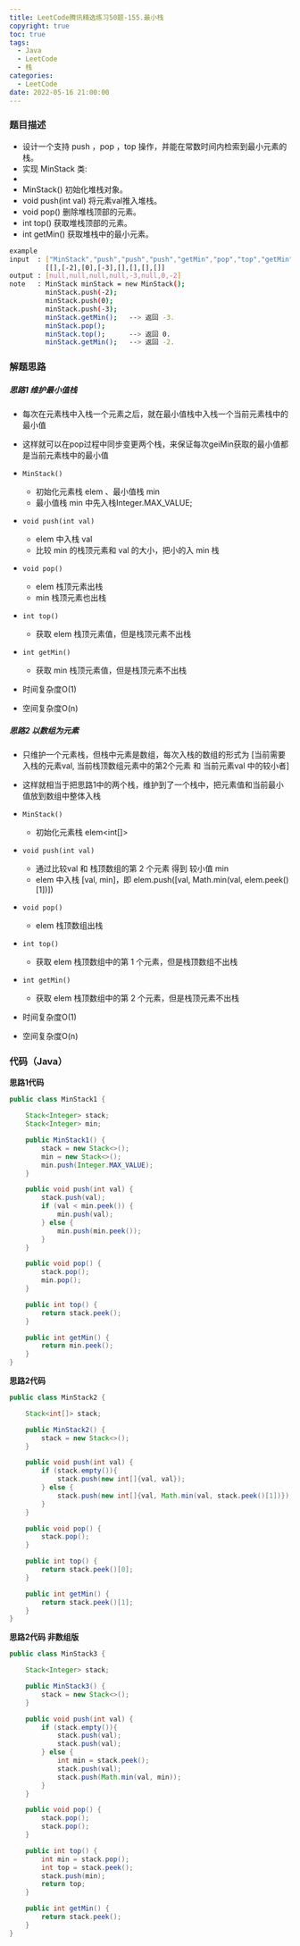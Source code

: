 ```yaml
---
title: LeetCode腾讯精选练习50题-155.最小栈
copyright: true
toc: true
tags:
  - Java
  - LeetCode
  - 栈
categories:
  - LeetCode
date: 2022-05-16 21:00:00
---
```



### 题目描述
 * 设计一个支持 push ，pop ，top 操作，并能在常数时间内检索到最小元素的栈。
 * 实现 MinStack 类:
 *
 * MinStack() 初始化堆栈对象。
 * void push(int val) 将元素val推入堆栈。
 * void pop() 删除堆栈顶部的元素。
 * int top() 获取堆栈顶部的元素。
 * int getMin() 获取堆栈中的最小元素。

```bash
example
input  : ["MinStack","push","push","push","getMin","pop","top","getMin"]
         [[],[-2],[0],[-3],[],[],[],[]]
output : [null,null,null,null,-3,null,0,-2]
note   : MinStack minStack = new MinStack();
         minStack.push(-2);
         minStack.push(0);
         minStack.push(-3);
         minStack.getMin();   --> 返回 -3.
         minStack.pop();
         minStack.top();      --> 返回 0.
         minStack.getMin();   --> 返回 -2.
```

<!--more-->

### 解题思路

##### 思路1 维护最小值栈

+ 每次在元素栈中入栈一个元素之后，就在最小值栈中入栈一个当前元素栈中的最小值
+ 这样就可以在pop过程中同步变更两个栈，来保证每次geiMin获取的最小值都是当前元素栈中的最小值

+ `MinStack()`
    - 初始化元素栈 elem<Integer> 、最小值栈 min<Integer>
    - 最小值栈 min 中先入栈Integer.MAX_VALUE;
+ `void push(int val)`
    - elem 中入栈 val
    - 比较 min 的栈顶元素和 val 的大小，把小的入 min 栈
+ `void pop()` 
    - elem 栈顶元素出栈
    - min 栈顶元素也出栈
+ `int top()`
    - 获取 elem 栈顶元素值，但是栈顶元素不出栈
+ `int getMin()`
    - 获取 min 栈顶元素值，但是栈顶元素不出栈

+ 时间复杂度O(1)
+ 空间复杂度O(n)
##### 思路2 以数组为元素
+ 只维护一个元素栈，但栈中元素是数组，每次入栈的数组的形式为 [当前需要入栈的元素val, 当前栈顶数组元素中的第2个元素 和 当前元素val 中的较小者]
+ 这样就相当于把思路1中的两个栈，维护到了一个栈中，把元素值和当前最小值放到数组中整体入栈

+ `MinStack()`
    - 初始化元素栈 elem<int[]>
+ `void push(int val)`
    - 通过比较val 和 栈顶数组的第 2 个元素 得到 较小值 min
    - elem 中入栈 [val, min]，即 elem.push([val, Math.min(val, elem.peek()[1])])
+ `void pop()` 
    - elem 栈顶数组出栈
+ `int top()`
    - 获取 elem 栈顶数组中的第 1 个元素，但是栈顶数组不出栈
+ `int getMin()`
    - 获取 elem 栈顶数组中的第 2 个元素，但是栈顶元素不出栈

+ 时间复杂度O(1)
+ 空间复杂度O(n)
### 代码（Java）
**思路1代码**
```java
public class MinStack1 {

    Stack<Integer> stack;
    Stack<Integer> min;

    public MinStack1() {
        stack = new Stack<>();
        min = new Stack<>();
        min.push(Integer.MAX_VALUE);
    }

    public void push(int val) {
        stack.push(val);
        if (val < min.peek()) {
            min.push(val);
        } else {
            min.push(min.peek());
        }
    }

    public void pop() {
        stack.pop();
        min.pop();
    }

    public int top() {
        return stack.peek();
    }

    public int getMin() {
        return min.peek();
    }
}

```
**思路2代码**
```java
public class MinStack2 {

    Stack<int[]> stack;

    public MinStack2() {
        stack = new Stack<>();
    }

    public void push(int val) {
        if (stack.empty()){
            stack.push(new int[]{val, val});
        } else {
            stack.push(new int[]{val, Math.min(val, stack.peek()[1])});
        }
    }

    public void pop() {
        stack.pop();
    }

    public int top() {
        return stack.peek()[0];
    }

    public int getMin() {
        return stack.peek()[1];
    }
}

```
**思路2代码 非数组版**
```java
public class MinStack3 {

    Stack<Integer> stack;

    public MinStack3() {
        stack = new Stack<>();
    }

    public void push(int val) {
        if (stack.empty()){
            stack.push(val);
            stack.push(val);
        } else {
            int min = stack.peek();
            stack.push(val);
            stack.push(Math.min(val, min));
        }
    }

    public void pop() {
        stack.pop();
        stack.pop();
    }

    public int top() {
        int min = stack.pop();
        int top = stack.peek();
        stack.push(min);
        return top;
    }

    public int getMin() {
        return stack.peek();
    }
}
```